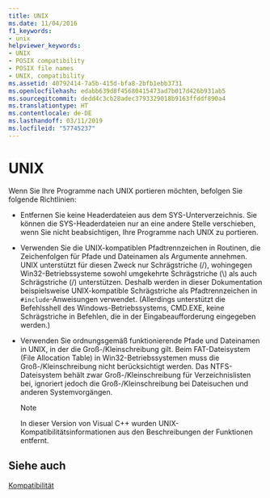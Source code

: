 ```yaml
---
title: UNIX
ms.date: 11/04/2016
f1_keywords:
- unix
helpviewer_keywords:
- UNIX
- POSIX compatibility
- POSIX file names
- UNIX, compatibility
ms.assetid: 40792414-7a5b-415d-bfa8-2bfb1ebb3731
ms.openlocfilehash: edabb639d8f45680415473ad7b017d426b931ab5
ms.sourcegitcommit: dedd4c3cb28adec3793329018b9163ffddf890a4
ms.translationtype: HT
ms.contentlocale: de-DE
ms.lasthandoff: 03/11/2019
ms.locfileid: "57745237"
---
```

# <a name="unix"></a>UNIX

Wenn Sie Ihre Programme nach UNIX portieren möchten, befolgen Sie folgende Richtlinien:

- Entfernen Sie keine Headerdateien aus dem SYS-Unterverzeichnis. Sie können die SYS-Headerdateien nur an eine andere Stelle verschieben, wenn Sie nicht beabsichtigen, Ihre Programme nach UNIX zu portieren.

- Verwenden Sie die UNIX-kompatiblen Pfadtrennzeichen in Routinen, die Zeichenfolgen für Pfade und Dateinamen als Argumente annehmen. UNIX unterstützt für diesen Zweck nur Schrägstriche (/), wohingegen Win32-Betriebssysteme sowohl umgekehrte Schrägstriche (\\) als auch Schrägstriche (/) unterstützen. Deshalb werden in dieser Dokumentation beispielsweise UNIX-kompatible Schrägstriche als Pfadtrennzeichen in `#include`-Anweisungen verwendet. (Allerdings unterstützt die Befehlsshell des Windows-Betriebssystems, CMD.EXE, keine Schrägstriche in Befehlen, die in der Eingabeaufforderung eingegeben werden.)

- Verwenden Sie ordnungsgemäß funktionierende Pfade und Dateinamen in UNIX, in der die Groß-/Kleinschreibung gilt. Beim FAT-Dateisystem (File Allocation Table) in Win32-Betriebssystemen muss die Groß-/Kleinschreibung nicht berücksichtigt werden. Das NTFS-Dateisystem behält zwar Groß-/Kleinschreibung für Verzeichnislisten bei, ignoriert jedoch die Groß-/Kleinschreibung bei Dateisuchen und anderen Systemvorgängen.

    > [!NOTE]
    >  In dieser Version von Visual C++ wurden UNIX-Kompatibilitätsinformationen aus den Beschreibungen der Funktionen entfernt.

## <a name="see-also"></a>Siehe auch

[Kompatibilität](../c-runtime-library/compatibility.md)
